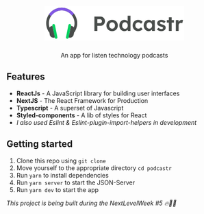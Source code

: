 <h1 align="center">
  <br>
  <img src="./public/logo.svg"/>
  <br>
 </h1>
 
<p align="center">An app for listen technology podcasts</p>

<!-- <p align="center">
  <img src="public/moveit2.gif"/>
</p> -->

## Features
 - **ReactJs** - A JavaScript library for building user interfaces
 - **NextJS** - The React Framework for Production
 - **Typescript** - A superset of Javascript
 - **Styled-components** - A lib of styles for React
 - _I also used Eslint & Eslint-plugin-import-helpers in development_

## Getting started

1. Clone this repo using `git clone`
2. Move yourself to the appropriate directory `cd podcastr`<br />
3. Run `yarn` to install dependencies<br />
3. Run `yarn server` to start the JSON-Server<br />
4. Run `yarn dev` to start the app



*This project is being built during the NextLevelWeek #5 🔥👨‍💻*
